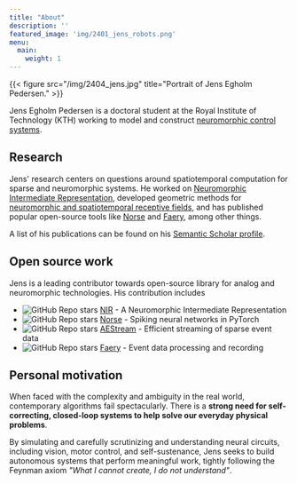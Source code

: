 ```yaml
---
title: "About"
description: ''
featured_image: 'img/2401_jens_robots.png'
menu:
  main:
    weight: 1
---
```

{{< figure src="/img/2404_jens.jpg" title="Portrait of Jens Egholm Pedersen." >}}

Jens Egholm Pedersen is a doctoral student at the Royal Institute of Technology (KTH) working to model and construct [neuromorphic control systems](https://en.wikipedia.org/wiki/Neuromorphic_engineering).

## Research

Jens' research centers on questions around spatiotemporal computation for sparse and neuromorphic systems.
He worked on [Neuromorphic Intermediate Representation](https://neuroir.org), developed geometric methods for [neuromorphic and spatiotemporal receptive fields](https://arxiv.org/abs/2405.00318), and has published popular open-source tools like [Norse](https://github.com/norse/norse) and [Faery](https://github.com/aestream/faery), among other things.

A list of his publications can be found on his [Semantic Scholar profile](https://www.semanticscholar.org/author/Jens-Egholm-Pedersen/2146807252).

## Open source work

Jens is a leading contributor towards open-source library for analog and neuromorphic technologies. His contribution includes

* ![GitHub Repo stars](https://img.shields.io/github/stars/neuromorphs/nir) [NIR](https://neuroir.org) - A Neuromorphic Intermediate Representation
* ![GitHub Repo stars](https://img.shields.io/github/stars/norse/norse) [Norse](https://github.com/norse/norse) - Spiking neural networks in PyTorch
* ![GitHub Repo stars](https://img.shields.io/github/stars/aestream/aestream) [AEStream](https://github.com/aestream/aestream) - Efficient streaming of sparse event data
* ![GitHub Repo stars](https://img.shields.io/github/stars/aestream/faery) [Faery](https://github.com/aestream/faery) - Event data processing and recording

## Personal motivation

When faced with the complexity and ambiguity in the real world, contemporary algorithms fail spectacularly. There is a **strong need for self-correcting, closed-loop systems to help solve our everyday physical problems**.

By simulating and carefully scrutinizing and understanding neural circuits, including vision, motor control, and self-sustenance, Jens seeks to build autonomous systems that perform meaningful work, tightly following the Feynman axiom *"What I cannot create, I do not understand"*.
